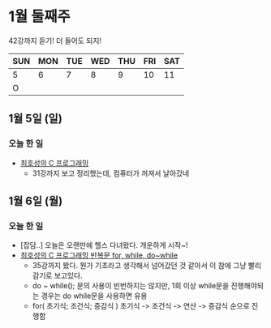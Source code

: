 # 1월 둘째주
42강까지 듣기! 더 들어도 되지!


SUN | MON | TUE | WED | THU | FRI | SAT  
----|----|----|----|----|----|---- 
| 5 | 6 | 7 | 8 | 9 | 10 | 11   
| O |  |  |  |  |  |    


## 1월 5일 (일)
### 오늘 한 일
- [최호성의 C 프로그래밍](https://www.youtube.com/watch?v=OvcuBzl1KXI&list=PLXvgR_grOs1BiznAEkzQdA9tlcA06qx75&index=32) 
  - 31강까지 보고 정리했는데, 컴퓨터가 꺼져서 날아갔네
  
## 1월 6일 (월)
### 오늘 한 일
- [잡담..] 오늘은 오랜만에 헬스 다녀왔다. 개운하게 시작~!  
- [최호성의 C 프로그래밍 반복문 for, while, do~while](https://www.youtube.com/watch?v=OvcuBzl1KXI&list=PLXvgR_grOs1BiznAEkzQdA9tlcA06qx75&index=32) 
  - 35강까지 봤다. 뭔가 기초라고 생각해서 넘어갔던 것 같아서 이 참에 그냥 빨리감기로 보고있다.
  - do ~ while(); 문의 사용이 빈번하지는 않지만, 1회 이상 while문을 진행해야되는 경우는 do while문을 사용하면 유용
  - for( 초기식; 조건식; 증감식 ) 초기식 -> 조건식 -> 연산 -> 증감식 순으로 진행함
